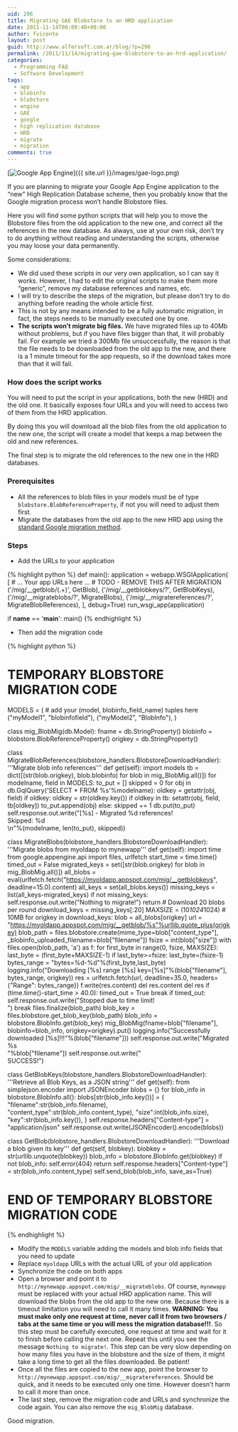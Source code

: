 ```yaml
---
uid: 296
title: Migrating GAE Blobstore to an HRD application
date: 2011-11-14T00:09:40+00:00
author: fvicente
layout: post
guid: http://www.alfersoft.com.ar/blog/?p=296
permalink: /2011/11/14/migrating-gae-blobstore-to-an-hrd-application/
categories:
  - Programming FAQ
  - Software Development
tags:
  - app
  - blobinfo
  - blobstore
  - engine
  - GAE
  - google
  - high replication database
  - HRD
  - migrate
  - migration
comments: true
---
```

[<img src="{{ site.url }}/images/gae-logo.png" alt="Google App Engine" title="google app engine"/>]({{ site.url }}/images/gae-logo.png)

If you are planning to migrate your Google App Engine application to the &#8220;new&#8221; High Replication Database scheme, then you probably know that the Google migration process won&#8217;t handle Blobstore files.

Here you will find some python scripts that will help you to move the Blobstore files from the old application to the new one, and correct all the references in the new database. As always, use at your own risk, don&#8217;t try to do anything without reading and understanding the scripts, otherwise you may loose your data permanently.

<!--more-->

Some considerations:

* We did used these scripts in our very own application, so I can say it works. However, I had to edit the original scripts to make them more &#8220;generic&#8221;, remove my database references and names, etc.
* I will try to describe the steps of the migration, but please don&#8217;t try to do anything before reading the whole article first.
* This is not by any means intended to be a fully automatic migration, in fact, the steps needs to be manually executed one by one.
* **The scripts won&#8217;t migrate big files.** We have migrated files up to 40Mb without problems, but if you have files bigger than that, it will probably fail. For example we tried a 300Mb file unsuccessfully, the reason is that the file needs to be downloaded from the old app to the new, and there is a 1 minute timeout for the app requests, so if the download takes more than that it will fail.

### How does the script works

You will need to put the script in your applications, both the new (HRD) and the old one. It basically exposes four URLs and you will need to access two of them from the HRD application.

By doing this you will download all the blob files from the old application to the new one, the script will create a model that keeps a map between the old and new references.

The final step is to migrate the old references to the new one in the HRD databases.

### Prerequisites

* All the references to blob files in your models must be of type `blobstore.BlobReferenceProperty`, if not you will need to adjust them first.
* Migrate the databases from the old app to the new HRD app using the [standard Google migration method](http://code.google.com/appengine/docs/adminconsole/applicationsettings.html#Migrate_from_Master/Slave_to_High_Replication_Datastore "Google App Engine migrate datastore").

### Steps

* Add the URLs to your application

{% highlight python %}
def main():
    application = webapp.WSGIApplication(
          [
           # ... Your app URLs here ...
           # TODO - REMOVE THIS AFTER MIGRATION
           ('/mig/__getblob/(.+)', GetBlob),
           ('/mig/__getblobkeys/?', GetBlobKeys),
           ('/mig/__migrateblobs/?', MigrateBlobs),
           ('/mig/__migratereferences/?', MigrateBlobReferences),
          ], debug=True)
    run_wsgi_app(application)

if __name__ == '__main__':
  main()
{% endhighlight %}

* Then add the migration code

{% highlight python %}
####
# TEMPORARY BLOBSTORE MIGRATION CODE
####

MODELS = (
    # add your (model, blobinfo_field_name) tuples here
    ("myModel1", "blobinfofield"),
    ("myModel2", "BlobInfo"),
)

class mig_BlobMig(db.Model):
    fname = db.StringProperty()
    blobinfo = blobstore.BlobReferenceProperty()
    origkey = db.StringProperty()

class MigrateBlobReferences(blobstore_handlers.BlobstoreDownloadHandler):
    '''Migrate blob info references'''
    def get(self):
        import models
        tb = dict([(str(blob.origkey), blob.blobinfo) for blob in mig_BlobMig.all()])
        for modelname, field in MODELS:
            to_put = []
            skipped = 0
            for obj in db.GqlQuery('SELECT * FROM %s'%modelname):
                oldkey = getattr(obj, field)
                if oldkey:
                    oldkey = str(oldkey.key())
                if oldkey in tb:
                    setattr(obj, field, tb[oldkey])
                    to_put.append(obj)
                else:
                    skipped += 1
            db.put(to_put)
            self.response.out.write("[%s] - Migrated %d references!<br/>Skipped: %d<br/>\n"%(modelname, len(to_put), skipped))

class MigrateBlobs(blobstore_handlers.BlobstoreDownloadHandler):
    '''Migrate blobs from myoldapp to mynewapp'''
    def get(self):
        import time
        from google.appengine.api import files, urlfetch
        start_time = time.time()
        timed_out = False
        migrated_keys = set([str(blob.origkey) for blob in mig_BlobMig.all()])
        all_blobs = eval(urlfetch.fetch("https://myoldapp.appspot.com/mig/__getblobkeys", deadline=15.0).content)
        all_keys = set(all_blobs.keys())
        missing_keys = list(all_keys-migrated_keys)
        if not missing_keys:
            self.response.out.write("Nothing to migrate!")
            return
        # Download 20 blobs per round
        download_keys = missing_keys[:20]
        MAXSIZE = (10*1024*1024) # 10MB
        for origkey in download_keys:
            blob = all_blobs[origkey]
            url = "https://myoldapp.appspot.com/mig/__getblob/%s"%urllib.quote_plus(origkey)
            blob_path = files.blobstore.create(mime_type=blob["content_type"], _blobinfo_uploaded_filename=blob["filename"])
            fsize = int(blob["size"])
            with files.open(blob_path, 'a') as f:
                for first_byte in range(0, fsize, MAXSIZE):
                    last_byte = (first_byte+MAXSIZE-1)
                    if last_byte>=fsize: last_byte=(fsize-1)
                    bytes_range = "bytes=%d-%d"%(first_byte,last_byte)
                    logging.info("Downloading [%s] range [%s] key=[%s]"%(blob["filename"], bytes_range, origkey))
                    res = urlfetch.fetch(url, deadline=35.0, headers={"Range": bytes_range})
                    f.write(res.content)
                    del res.content
                    del res
                    if (time.time()-start_time > 40.0):
                        timed_out = True
                        break
            if timed_out:
                self.response.out.write("Stopped due to time limit!<br/>")
                break
            files.finalize(blob_path)
            blob_key = files.blobstore.get_blob_key(blob_path)
            blob_info = blobstore.BlobInfo.get(blob_key)
            mig_BlobMig(fname=blob["filename"], blobinfo=blob_info, origkey=origkey).put()
            logging.info("Successfully downloaded [%s]!!!"%(blob["filename"]))
            self.response.out.write("Migrated %s<br/>"%blob["filename"])
        self.response.out.write("<br/>SUCCESS!")

class GetBlobKeys(blobstore_handlers.BlobstoreDownloadHandler):
    '''Retrieve all Blob Keys, as a JSON string'''
    def get(self):
        from simplejson.encoder import JSONEncoder
        blobs = {}
        for blob_info in blobstore.BlobInfo.all():
            blobs[str(blob_info.key())] = {
             "filename":str(blob_info.filename),
             "content_type":str(blob_info.content_type),
             "size":int(blob_info.size),
             "key":str(blob_info.key()),
            }
        self.response.headers["Content-type"] = "application/json"
        self.response.out.write(JSONEncoder().encode(blobs))

class GetBlob(blobstore_handlers.BlobstoreDownloadHandler):
    '''Download a blob given its key'''
    def get(self, blobkey):
        blobkey = str(urllib.unquote(blobkey))
        blob_info = blobstore.BlobInfo.get(blobkey)
        if not blob_info:
            self.error(404)
            return
        self.response.headers["Content-type"] = str(blob_info.content_type)
        self.send_blob(blob_info, save_as=True)

####
# END OF TEMPORARY BLOBSTORE MIGRATION CODE
####
{% endhighlight %}

* Modify the `MODELS` variable adding the models and blob info fields that you need to update
* Replace `myoldapp` URLs with the actual URL of your old application
* Synchronize the code on both apps
* Open a browser and point it to `http://mynewapp.appspot.com/mig/__migrateblobs`. Of course, `mynewapp` must be replaced with your actual HRD application name. This will download the blobs from the old app to the new one. Because there is a timeout limitation you will need to call it many times. **WARNING: You must make only one request at time, never call it from two browsers / tabs at the same time or you will mess the migration database!!!**. So this step must be carefully executed, one request at time and wait for it to finish before calling the next one. Repeat this until you see the message `Nothing to migrate!`. This step can be very slow depending on how many files you have in the blobstore and the size of them, it might take a long time to get all the files downloaded. Be patient!
* Once all the files are copied to the new app, point the browser to `http://mynewapp.appspot.com/mig/__migratereferences`. Should be quick, and it needs to be executed only one time. However doesn&#8217;t harm to call it more than once.
* The last step, remove the migration code and URLs and synchronize the code again. You can also remove the <code>mig_BlobMig</code> database.

Good migration.

